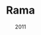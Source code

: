 ---
title: Rama
_img: rama.jpg
size: 13 x 13 inches, Framed
medium: Ink on 140-pound Watercolor Paper
date: 2011
_render: false
--- 